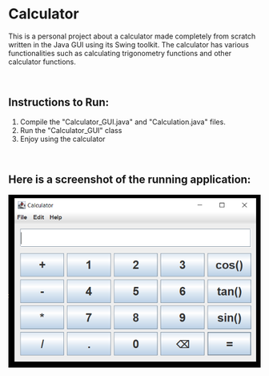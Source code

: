 <h1>Calculator</h1>
<p>This is a personal project about a calculator made completely from scratch written in the Java GUI using its Swing toolkit. The calculator has various functionalities such as calculating trigonometry functions and other calculator functions. </p>

<br>
<h2>Instructions to Run:</h2>
<ol>
  <li>Compile the "Calculator_GUI.java" and "Calculation.java" files.</li>
  <li>Run the "Calculator_GUI" class</li>
  <li>Enjoy using the calculator</li>
</ol>
<br>
<h2>Here is a screenshot of the running application:</h2>

![Alt text](/Calculator_Pic.PNG?raw=true "Calculator_Pic.PNG")

